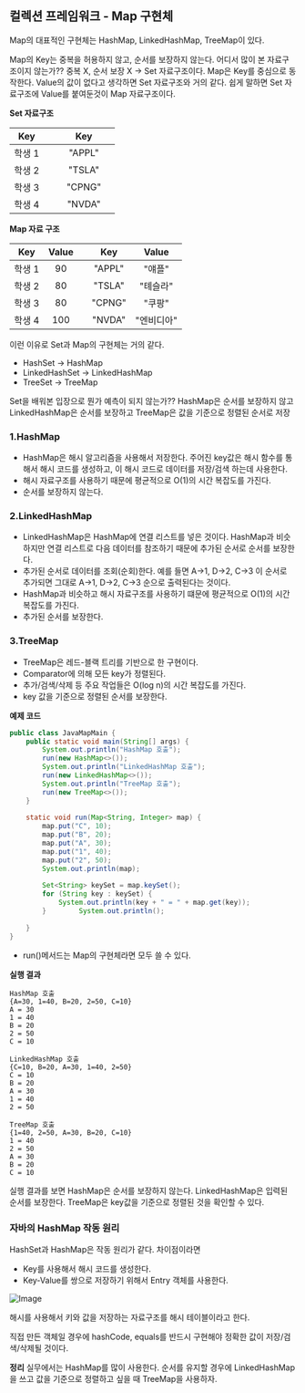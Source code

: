 ## 컬렉션 프레임워크 - Map 구현체
Map의 대표적인 구현체는 HashMap, LinkedHashMap, TreeMap이 있다.

Map의 Key는 중복을 허용하지 않고, 순서를 보장하지 않는다. 어디서 많이 본 자료구조이지 않는가??
중복 X, 순서 보장 X  -> Set 자료구조이다. Map은 Key를 중심으로 동작한다. Value의 값이 없다고 생각하면 Set 자료구조와 거의 같다. 쉽게 말하면 Set 자료구조에 Value를 붙여둔것이 Map 자료구조이다.

**Set 자료구조**

| Key  |     |     |  Key   |     |
| :--: | :-: | --- | :----: | :-: |
| 학생 1 |     |     | "APPL" |     |
| 학생 2 |     |     | "TSLA" |     |
| 학생 3 |     |     | "CPNG" |     |
| 학생 4 |     |     | "NVDA" |     |

**Map 자료 구조**

| Key  | Value |     |  Key   | Value  |
| :--: | :---: | --- | :----: | :----: |
| 학생 1 |  90   |     | "APPL" |  "얘플"  |
| 학생 2 |  80   |     | "TSLA" | "톄슬라"  |
| 학생 3 |  80   |     | "CPNG" |  "쿠팡"  |
| 학생 4 |  100  |     | "NVDA" | "엔비디아" |

이런 이유로 Set과 Map의 구현체는 거의 같다.
- HashSet -> HashMap
- LinkedHashSet -> LinkedHashMap
- TreeSet -> TreeMap

Set을 배워본 입장으로 뭔가 예측이 되지 않는가??
HashMap은 순서를 보장하지 않고
LinkedHashMap은 순서를 보장하고
TreeMap은 값을 기준으로 정렬된 순서로 저장

### 1.HashMap
- HashMap은 해시 알고리즘을 사용해서 저장한다. 주어진 key값은 해시 함수를 통해서 해시 코드를 생성하고, 이 해시 코드로 데이터를 저장/검색 하는데 사용한다.
- 해시 자료구조를 사용하기 때문에 평균적으로 O(1)의 시간 복잡도를 가진다.
- 순서를 보장하지 않는다.

### 2.LinkedHashMap
- LinkedHashMap은 HashMap에 연결 리스트를 넣은 것이다. HashMap과 비슷하지만 연결 리스트로 다음 데이터를 참조하기 때문에 추가된 순서로 순서를 보장한다.
- 추가된 순서로 데이터를 조회(순회)한다. 예를 들면 A->1, D->2, C->3 이 순서로 추가되면 그대로      A->1, D->2, C->3 순으로 출력된다는 것이다.
- HashMap과 비슷하고 해시 자료구조를 사용하기 떄문에 평균적으로 O(1)의 시간 복잡도를 가진다.
- 추가된 순서를 보장한다.

### 3.TreeMap
- TreeMap은 레드-블랙 트리를 기반으로 한 구현이다.
- Comparator에 의해 모든 key가 정렬된다.
- 추가/검색/삭제 등 주요 작업들은 O(log n)의 시간 복잡도를 가진다.
- key 값을 기준으로 정렬된 순서를 보장한다.

**예제 코드**
~~~ java
public class JavaMapMain {  
    public static void main(String[] args) {  
	    System.out.println("HashMap 호출");  
		run(new HashMap<>());  
		System.out.println("LinkedHashMap 호출");  
		run(new LinkedHashMap<>());  
		System.out.println("TreeMap 호출");  
		run(new TreeMap<>());
    }
      
    static void run(Map<String, Integer> map) {  
        map.put("C", 10);  
        map.put("B", 20);  
        map.put("A", 30);  
        map.put("1", 40);  
        map.put("2", 50);  
        System.out.println(map);  
  
        Set<String> keySet = map.keySet();  
        for (String key : keySet) {  
            System.out.println(key + " = " + map.get(key));  
        }        System.out.println();  
  
    }
}
~~~
- run()메서드는 Map의 구현체라면 모두 쓸 수 있다.

**실행 결과**
~~~
HashMap 호출
{A=30, 1=40, B=20, 2=50, C=10}
A = 30
1 = 40
B = 20
2 = 50
C = 10

LinkedHashMap 호출
{C=10, B=20, A=30, 1=40, 2=50}
C = 10
B = 20
A = 30
1 = 40
2 = 50

TreeMap 호출
{1=40, 2=50, A=30, B=20, C=10}
1 = 40
2 = 50
A = 30
B = 20
C = 10
~~~
실행 결과를 보면 
HashMap은 순서를 보장하지 않는다.
LinkedHashMap은 입력된 순서를 보장한다.
TreeMap은 key값을 기준으로 정렬된 것을 확인할 수 있다.

### 자바의 HashMap 작동 원리
HashSet과 HashMap은 작동 원리가 같다.
차이점이라면 
- Key를 사용해서 해시 코드를 생성한다.
- Key-Value를 쌍으로 저장하기 위해서 Entry 객체를 사용한다.

![Image](https://github.com/user-attachments/assets/5fde3ec9-dc39-4641-9c89-a523abfb04ba)

해시를 사용해서 키와 값을 저장하는 자료구조를 해시 테이블이라고 한다.

직접 만든 객체일 경우에 hashCode, equals를 반드시 구현해야 정확한 값이 저장/검색/삭제될 것이다.

**정리**
실무에서는 HashMap를 많이 사용한다. 순서를 유지할 경우에 LinkedHashMap을 쓰고 값을 기준으로 정렬하고 싶을 때 TreeMap을 사용하자.
